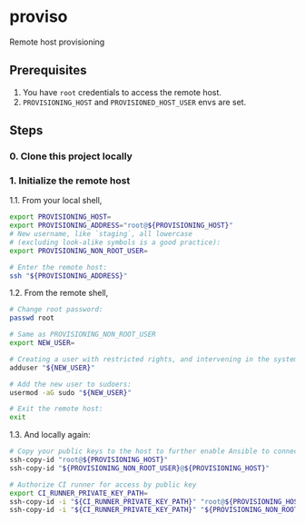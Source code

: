 # proviso

Remote host provisioning


## Prerequisites

1. You have `root` credentials to access the remote host.
1. `PROVISIONING_HOST` and `PROVISIONED_HOST_USER` envs are set.


## Steps

### 0. Clone this project locally

### 1. Initialize the remote host

1.1. From your local shell,
```bash
export PROVISIONING_HOST=
export PROVISIONING_ADDRESS="root@${PROVISIONING_HOST}"
# New username, like `staging`, all lowercase
# (excluding look-alike symbols is a good practice):
export PROVISIONING_NON_ROOT_USER=

# Enter the remote host:
ssh "${PROVISIONING_ADDRESS}"
``` 

1.2. From the remote shell,

```bash
# Change root password:
passwd root

# Same as PROVISIONING_NON_ROOT_USER
export NEW_USER=

# Creating a user with restricted rights, and intervening in the system with root rights:
adduser "${NEW_USER}"

# Add the new user to sudoers:
usermod -aG sudo "${NEW_USER}"

# Exit the remote host:
exit
```

1.3. And locally again:
```bash
# Copy your public keys to the host to further enable Ansible to connect:
ssh-copy-id "root@${PROVISIONING_HOST}"
ssh-copy-id "${PROVISIONING_NON_ROOT_USER}@${PROVISIONING_HOST}"

# Authorize CI runner for access by public key
export CI_RUNNER_PRIVATE_KEY_PATH=
ssh-copy-id -i "${CI_RUNNER_PRIVATE_KEY_PATH}" "root@${PROVISIONING_HOST}"
ssh-copy-id -i "${CI_RUNNER_PRIVATE_KEY_PATH}" "${PROVISIONING_NON_ROOT_USER}@${PROVISIONING_HOST}" 
```
